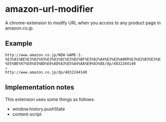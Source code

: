 # amazon-url-modifier
A chrome-extension to modify URL when you access to any product page in amazon.co.jp.

## Example
```
http://www.amazon.co.jp/NEW-GAME-1-%E3%81%BE%E3%82%93%E3%81%8C%E3%82%BF%E3%82%A4%E3%83%A0KR%E3%82%B3%E3%83%9F%E3%83%83%E3%82%AF%E3%82%B9-%E5%BE%97%E8%83%BD%E6%AD%A3%E5%A4%AA%E9%83%8E/dp/4832244140
↓
http://www.amazon.co.jp/dp/4832244140
```

## Implementation notes
This extension uses some things as follows:

* window.history.pushState
* content-script
